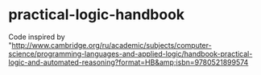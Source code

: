 # practical-logic-handbook
Code inspired by "http://www.cambridge.org/ru/academic/subjects/computer-science/programming-languages-and-applied-logic/handbook-practical-logic-and-automated-reasoning?format=HB&amp;isbn=9780521899574
